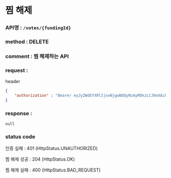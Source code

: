 # 찜 해제
### API명 : `/votes/{fundingId}`

### method : DELETE

### comment : 찜 해제하는 API

### request : 
header
~~~json
{
    "authorization" : "Bearer eyJyZWdEYXRlIjoxNjgwNDQyNzAyMDkzLCJ0eXAiOiJKV1QiLCJhbGciOiJIUzM4NCJ9.eyJ1c2VyTnVtIjoxLCJuaWNrTmFtZSI6Iuq5gOycpOyEnSIsImxvZ2luVGltZSI6IjIwMjMtMDQtMDIgMjI6Mzg6MjEiLCJleHAiOjE3MTE5Nzg3MDJ9.olRfjapd3Sm29ECSX71A7Zn_PNPl8BD5jJcqNbcPj-JwuT_MDZ5XdTIU4fCQm3PT"
}
~~~

<!--    이 부분 지우고 로직 수정해야됨
body
~~~json
{
    "fundingId" : "1"
}
~~~
-->
### response :
    null

### status code
인증 실패 : 401 (HttpStatus.UNAUTHORIZED)

찜 해제 성공 : 204 (HttpStatus.OK)

찜 해제 실패 : 400 (HttpStatus.BAD_REQUEST)